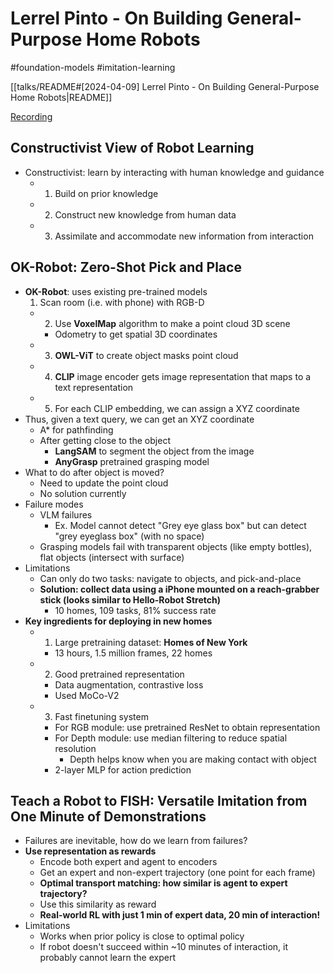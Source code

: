 # Lerrel Pinto - On Building General-Purpose Home Robots

#foundation-models
#imitation-learning

[[talks/README#[2024-04-09] Lerrel Pinto - On Building General-Purpose Home Robots|README]]

[Recording](https://www.youtube.com/watch?v=ETSKgiW76dg)

## Constructivist View of Robot Learning

- Constructivist: learn by interacting with human knowledge and guidance
    - 1) Build on prior knowledge
    - 2) Construct new knowledge from human data
    - 3) Assimilate and accommodate new information from interaction

## OK-Robot: Zero-Shot Pick and Place

- **OK-Robot**: uses existing pre-trained models
    1. Scan room (i.e. with phone) with RGB-D
    - 2) Use **VoxelMap** algorithm to make a point cloud 3D scene
        - Odometry to get spatial 3D coordinates
    - 3) **OWL-ViT** to create object masks point cloud
    - 4) **CLIP** image encoder gets image representation that maps to a text representation
    - 5) For each CLIP embedding, we can assign a XYZ coordinate
- Thus, given a text query, we can get an XYZ coordinate
    - A* for pathfinding
    - After getting close to the object
        - **LangSAM** to segment the object from the image
        - **AnyGrasp** pretrained grasping model
- What to do after object is moved?
    - Need to update the point cloud
    - No solution currently
- Failure modes
    - VLM failures
        - Ex. Model cannot detect "Grey eye glass box" but can detect "grey eyeglass box" (with no space)
    - Grasping models fail with transparent objects (like empty bottles), flat objects (intersect with surface)
- Limitations
    - Can only do two tasks: navigate to objects, and pick-and-place
    - **Solution: collect data using a iPhone mounted on a reach-grabber stick (looks similar to Hello-Robot Stretch)**
        - 10 homes, 109 tasks, 81% success rate
- **Key ingredients for deploying in new homes**
    - 1) Large pretraining dataset: **Homes of New York**
        - 13 hours, 1.5 million frames, 22 homes
    - 2) Good pretrained representation
        - Data augmentation, contrastive loss
        - Used MoCo-V2
    - 3) Fast finetuning system
        - For RGB module: use pretrained ResNet to obtain representation
        - For Depth module: use median filtering to reduce spatial resolution
            - Depth helps know when you are making contact with object
        - 2-layer MLP for action prediction

## Teach a Robot to FISH: Versatile Imitation from One Minute of Demonstrations

- Failures are inevitable, how do we learn from failures?
- **Use representation as rewards**
    - Encode both expert and agent to encoders
    - Get an expert and non-expert trajectory (one point for each frame)
    - **Optimal transport matching: how similar is agent to expert trajectory?**
    - Use this similarity as reward
    - **Real-world RL with just 1 min of expert data, 20 min of interaction!**
- Limitations
    - Works when prior policy is close to optimal policy
    - If robot doesn't succeed within ~10 minutes of interaction, it probably cannot learn the expert
